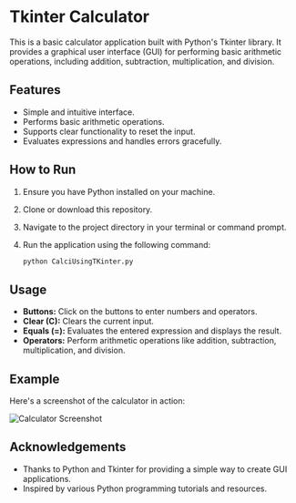 # Tkinter Calculator

This is a basic calculator application built with Python's Tkinter library. It provides a graphical user interface (GUI) for performing basic arithmetic operations, including addition, subtraction, multiplication, and division.

## Features

- Simple and intuitive interface.
- Performs basic arithmetic operations.
- Supports clear functionality to reset the input.
- Evaluates expressions and handles errors gracefully.

## How to Run

1. Ensure you have Python installed on your machine.
2. Clone or download this repository.
3. Navigate to the project directory in your terminal or command prompt.
4. Run the application using the following command:

    ```bash
    python CalciUsingTKinter.py
    ```

## Usage

- **Buttons:** Click on the buttons to enter numbers and operators.
- **Clear (C):** Clears the current input.
- **Equals (=):** Evaluates the entered expression and displays the result.
- **Operators:** Perform arithmetic operations like addition, subtraction, multiplication, and division.

## Example

Here's a screenshot of the calculator in action:

![Calculator Screenshot](screenshot.png)


## Acknowledgements

- Thanks to Python and Tkinter for providing a simple way to create GUI applications.
- Inspired by various Python programming tutorials and resources.
